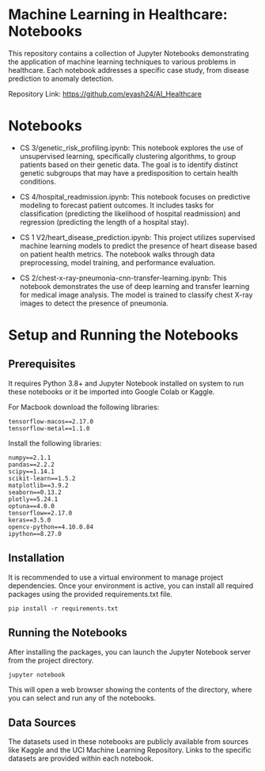# Machine Learning in Healthcare: Notebooks
This repository contains a collection of Jupyter Notebooks demonstrating the application of machine learning techniques to various problems in healthcare. Each notebook addresses a specific case study, from disease prediction to anomaly detection.

Repository Link: https://github.com/eyash24/AI_Healthcare

# Notebooks
- CS 3/genetic_risk_profiling.ipynb: This notebook explores the use of unsupervised learning, specifically clustering algorithms, to group patients based on their genetic data. The goal is to identify distinct genetic subgroups that may have a predisposition to certain health conditions.

- CS 4/hospital_readmission.ipynb: This notebook focuses on predictive modeling to forecast patient outcomes. It includes tasks for classification (predicting the likelihood of hospital readmission) and regression (predicting the length of a hospital stay).

- CS 1 V2/heart_disease_prediction.ipynb: This project utilizes supervised machine learning models to predict the presence of heart disease based on patient health metrics. The notebook walks through data preprocessing, model training, and performance evaluation.

- CS 2/chest-x-ray-pneumonia-cnn-transfer-learning.ipynb: This notebook demonstrates the use of deep learning and transfer learning for medical image analysis. The model is trained to classify chest X-ray images to detect the presence of pneumonia.

# Setup and Running the Notebooks

## Prerequisites

It requires Python 3.8+ and Jupyter Notebook installed on system to run these notebooks or it be imported into Google Colab or Kaggle.

For Macbook download the following libraries:
```
tensorflow-macos==2.17.0
tensorflow-metal==1.1.0
```

Install the following libraries:
```
numpy==2.1.1
pandas==2.2.2
scipy==1.14.1
scikit-learn==1.5.2
matplotlib==3.9.2
seaborn==0.13.2
plotly==5.24.1
optuna==4.0.0
tensorflow==2.17.0
keras==3.5.0
opencv-python==4.10.0.84
ipython==8.27.0
```

## Installation
It is recommended to use a virtual environment to manage project dependencies. Once your environment is active, you can install all required packages using the provided requirements.txt file.

```code
pip install -r requirements.txt
```

## Running the Notebooks
After installing the packages, you can launch the Jupyter Notebook server from the project directory.
```code
jupyter notebook
```
This will open a web browser showing the contents of the directory, where you can select and run any of the notebooks.

## Data Sources
The datasets used in these notebooks are publicly available from sources like Kaggle and the UCI Machine Learning Repository. Links to the specific datasets are provided within each notebook.
